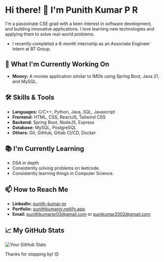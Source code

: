 # Hi there! 👋 I'm Punith Kumar P R

I'm a passionate CSE grad with a keen interest in software development, and building innovative applications. I love learning new technologies and applying them to solve real-world problems. 
- I recently completed a 6-month internship as an Associate Engineer Intern at BT Group.

## 🌱 What I'm Currently Working On
- **Moovy:** A movies application similar to IMDb using Spring Boot, Java 21, and MySQL.

## 🛠 Skills & Tools
- **Languages:** C/C++, Python, Java, SQL, Javascript
- **Frontend:** HTML, CSS, ReactJS, Tailwind CSS
- **Backend:** Spring Boot, NodeJS, Express
- **Database:** MySQL, PostgreSQL
- **Others:** Git, GitHub, Gitlab CI/CD, Docker

## 📚 I'm Currently Learning
- DSA in depth
- Consistently solving problems on leetcode.
- Consistently learning things in Computer Science.

## 📫 How to Reach Me
- **LinkedIn:** [punith-kumar-pr](https://linkedin.com/in/punith-kumar-pr)
- **Portfolio:** [punithkumarpr.netlify.app](https://punithkumarpr.netlify.app)
- **Email:** [punithkumarpr03@gmail.com](mailto:punithkumarpr03@gmail.com) or [punikumar2002@gmail.com](mailto:punikumar2002@gmail.com)

## 📈 My GitHub Stats

![Your GitHub Stats](https://github-readme-stats.vercel.app/api?username=punith-kumar-pr&show_icons=true&theme=radical)

Thanks for stopping by! 😊
